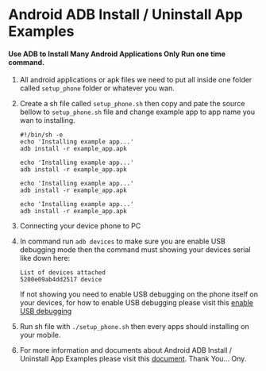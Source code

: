 # Android ADB Install / Uninstall App Examples


#### Use ADB to Install Many Android Applications Only Run one time command.

1. All android applications or apk files we need to put all inside one folder called `setup_phone` folder or whatever you wan.

2. Create a sh file called `setup_phone.sh` then copy and pate the source bellow to `setup_phone.sh` file and change example app to app name you wan to installing.

   ```
   #!/bin/sh -e
   echo 'Installing example app...'
   adb install -r example_app.apk
   
   echo 'Installing example app...'
   adb install -r example_app.apk
   
   echo 'Installing example app...'
   adb install -r example_app.apk
   
   echo 'Installing example app...'
   adb install -r example_app.apk
   ```

3. Connecting your device phone to PC

4. In command run `adb devices` to make sure you are enable USB debugging mode then the command must showing your devices serial like down here:

   ```
   List of devices attached
   5200e09ab4dd2517	device
   ```

   If not showing you need to enable USB debugging on the phone itself on your devices, for how to enable USB debugging please visit this [enable USB debugging](https://stackoverflow.com/questions/4756451/how-to-install-an-apk-file-on-an-android-phone)

5. Run sh file with `./setup_phone.sh`  then every apps should installing on your mobile.

6. For more information and documents about Android ADB Install / Uninstall App Examples please visit this [document](https://www.dev2qa.com/android-adb-install-uninstall-app-examples/). Thank You... Ony.
